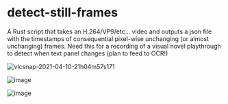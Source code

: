 # detect-still-frames
A Rust script that takes an H.264/VP9/etc... video and outputs a json file with the timestamps of consequential pixel-wise unchanging (or almost unchanging) frames. Need this for a recording of a visual novel playthrough to detect when text panel changes (plan to feed to OCR!)

![vlcsnap-2021-04-10-21h04m57s171](https://user-images.githubusercontent.com/5202330/114280095-7404fb00-9a40-11eb-8601-0d389d336bab.png)

![image](https://user-images.githubusercontent.com/5202330/114280118-8848f800-9a40-11eb-9861-b96f81544064.png)

![image](https://user-images.githubusercontent.com/5202330/114322991-d8e94f80-9b2b-11eb-965a-fd10f60fb07a.png)

